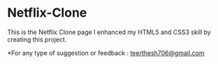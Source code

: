 # Netflix-Clone
This is the Netflix Clone page
I enhanced my HTML5 and CSS3 skill by creating this project.


*For any type of suggestion or feedback : teerthesh706@gmail.com
